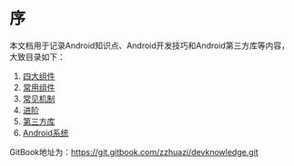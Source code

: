 # 序
本文档用于记录Android知识点、Android开发技巧和Android第三方库等内容，大致目录如下：
1. [四大组件](/part1/README.md)
2. [常用组件](/part2/README.md)
3. [常见机制](/part3/README.md)
4. [进阶](/part4/README.md)
5. [第三方库](/part5/README.md)
6. [Android系统](/part6/README.md)

GitBook地址为：https://git.gitbook.com/zzhuazi/devknowledge.git




